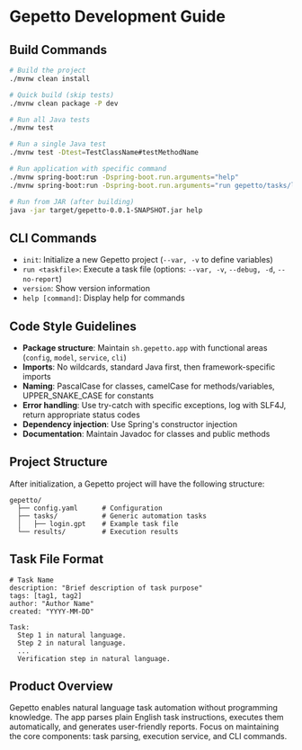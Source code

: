 # Gepetto Development Guide

## Build Commands
```bash
# Build the project
./mvnw clean install

# Quick build (skip tests)
./mvnw clean package -P dev

# Run all Java tests
./mvnw test

# Run a single Java test
./mvnw test -Dtest=TestClassName#testMethodName

# Run application with specific command
./mvnw spring-boot:run -Dspring-boot.run.arguments="help"
./mvnw spring-boot:run -Dspring-boot.run.arguments="run gepetto/tasks/login.gpt --debug"

# Run from JAR (after building)
java -jar target/gepetto-0.0.1-SNAPSHOT.jar help
```

## CLI Commands
- `init`: Initialize a new Gepetto project (`--var, -v` to define variables)
- `run <taskfile>`: Execute a task file (options: `--var, -v`, `--debug, -d`, `--no-report`)
- `version`: Show version information
- `help [command]`: Display help for commands

## Code Style Guidelines
- **Package structure**: Maintain `sh.gepetto.app` with functional areas (`config`, `model`, `service`, `cli`)
- **Imports**: No wildcards, standard Java first, then framework-specific imports
- **Naming**: PascalCase for classes, camelCase for methods/variables, UPPER_SNAKE_CASE for constants
- **Error handling**: Use try-catch with specific exceptions, log with SLF4J, return appropriate status codes
- **Dependency injection**: Use Spring's constructor injection
- **Documentation**: Maintain Javadoc for classes and public methods

## Project Structure
After initialization, a Gepetto project will have the following structure:
```
gepetto/
  ├── config.yaml      # Configuration
  ├── tasks/           # Generic automation tasks
  │   ├── login.gpt    # Example task file 
  └── results/         # Execution results
```

## Task File Format
```
# Task Name
description: "Brief description of task purpose"
tags: [tag1, tag2]
author: "Author Name"
created: "YYYY-MM-DD"

Task:
  Step 1 in natural language.
  Step 2 in natural language.
  ...
  Verification step in natural language.
```

## Product Overview
Gepetto enables natural language task automation without programming knowledge. The app parses plain English task instructions, executes them automatically, and generates user-friendly reports. Focus on maintaining the core components: task parsing, execution service, and CLI commands.